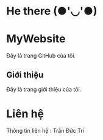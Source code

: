 # He there (●'◡'●)

# MyWebsite
Đây là trang GitHub của tôi.
## Giới thiệu
Đây là trang giới thiệu của tôi.

# Liên hệ 
Thông tin liên hệ : Trần Đức Trí 
